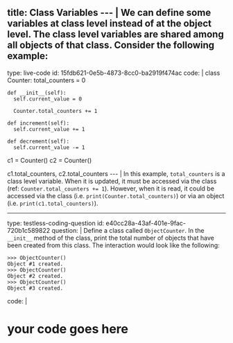 title: Class Variables
--- |
  We can define some variables at class level instead of at the object level. The class level variables are shared among all objects of that class. Consider the following example:
---
type: live-code
id: 15fdb621-0e5b-4873-8cc0-ba2919f474ac
code: |
  class Counter:
    total_counters = 0

    def __init__(self):
      self.current_value = 0

      Counter.total_counters += 1

    def increment(self):
      self.current_value += 1

    def decrement(self):
      self.current_value -= 1

  c1 = Counter()
  c2 = Counter()

  c1.total_counters, c2.total_counters
--- |
  In this example, `total_counters` is a class level variable. When it is updated, it must be accessed via the class (ref: `Counter.total_counters += 1`). However, when it is read, it could be accessed via the class (i.e. `print(Counter.total_counters)`) or via an object (i.e. `print(c1.total_counters)`).

---
type: testless-coding-question
id: e40cc28a-43af-401e-9fac-720b1c589822
question: |
  Define a class called `ObjectCounter`. In the `__init__` method of the class, print the total number of objects that have been created from this class. The interaction would look like the following:

  ```
  >>> ObjectCounter()
  Object #1 created.
  >>> ObjectCounter()
  Object #2 created.
  >>> ObjectCounter()
  Object #3 created.
  ```
code: |
  # your code goes here
